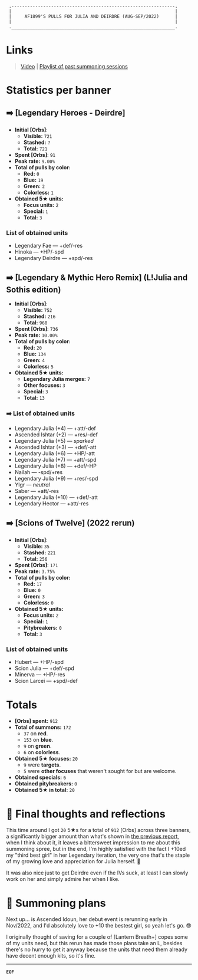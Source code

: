 ```
 .--------------------------------------------------------------.
 |                                                              |
 |     AF1899'S PULLS FOR JULIA AND DEIRDRE (AUG-SEP/2022)      |
 |                                                              |
 .______________________________________________________________.
```

# Links

> [Video](#) | [Playlist of past summoning sessions](https://www.youtube.com/playlist?list=PLZoV5ZTFJImxV0LcfE9HpdGDdDc3q0jxI)

# Statistics per banner

## :arrow_right: [Legendary Heroes - Deirdre]

* **Initial [Orbs]**:
  * **Visible:** `721`
  * **Stashed:** `?`
  * **Total:** `721`
* **Spent [Orbs]**: `91`
* **Peak rate:** `9.00%`
* **Total of pulls by color:**
  * **Red:** `0`
  * **Blue:** `19`
  * **Green:** `2`
  * **Colorless:** `1`
* **Obtained 5★ units:**
  * **Focus units:** `2`
  * **Special:** `1`
  * **Total:** `3`

### List of obtained units

* Legendary Fae &mdash; +def/-res
* Hinoka &mdash; +HP/-spd
* Legendary Deirdre &mdash; +spd/-res

## :arrow_right: [Legendary & Mythic Hero Remix] (L!Julia and Sothis edition)

* **Initial [Orbs]**:
  * **Visible:** `752`
  * **Stashed:** `216`
  * **Total:** `968`
* **Spent [Orbs]**: `736`
* **Peak rate:** `10.00%`
* **Total of pulls by color:**
  * **Red:** `20`
  * **Blue:** `134`
  * **Green:** `4`
  * **Colorless:** `5`
* **Obtained 5★ units:**
  * **Legendary Julia merges:** `7`
  * **Other focuses:** `3`
  * **Special:** `3`
  * **Total:** `13`

### :arrow_right: List of obtained units

* Legendary Julia (+4) &mdash; +att/-def
* Ascended Ishtar (+2) &mdash; +res/-def
* Legendary Julia (+5) &mdash; *sparked*
* Ascended Ishtar (+3) &mdash; +def/-att
* Legendary Julia (+6) &mdash; +HP/-att
* Legendary Julia (+7) &mdash; +att/-spd
* Legendary Julia (+8) &mdash; +def/-HP
* Nailah &mdash; -spd/+res
* Legendary Julia (+9) &mdash; +res/-spd
* Ylgr &mdash; *neutral*
* Saber &mdash; +att/-res
* Legendary Julia (+10) &mdash; +def/-att
* Legendary Hector &mdash; +att/-res

## :arrow_right: [Scions of Twelve] (2022 rerun)

* **Initial [Orbs]**:
  * **Visible:** `35`
  * **Stashed:** `221`
  * **Total:** `256`
* **Spent [Orbs]**: `171`
* **Peak rate:** `3.75%`
* **Total of pulls by color:**
  * **Red:** `17`
  * **Blue:** `0`
  * **Green:** `3`
  * **Colorless:** `0`
* **Obtained 5★ units:**
  * **Focus units:** `2`
  * **Special:** `1`
  * **Pitybreakers:** `0`
  * **Total:** `3`

### List of obtained units

* Hubert &mdash; +HP/-spd
* Scion Julia &mdash; +def/-spd
* Minerva &mdash; +HP/-res
* Scion Larcei &mdash; +spd/-def

# Totals
* **[Orbs] spent:** `912`
* **Total of summons:** `172`
  * `37` on **red**.
  * `153` on **blue**.
  * `9` on **green**.
  * `6` on **colorless**.
* **Obtained 5★ focuses:** `20`
  * `9` were **targets**.
  * `5` were **other focuses** that weren't sought for but are welcome.
* **Obtained specials:** `6`
* **Obtained pitybreakers:** `0`
* **Obtained 5★ in total:** `20`

# :thinking: Final thoughts and reflections

This time around I got `20` 5★s for a total of `912` [Orbs] across three banners, a significantly bigger amount than what's shown in [the previous report](2022.Mar-Apr.md), when I think about it, it leaves a bittersweet impression to me about this summoning spree, but in the end, I'm highly satisfied with the fact I +10ed my "third best girl" in her Legendary iteration, the very one that's the staple of my growing love and appreciation for Julia herself. :purple_heart:

It was also nice just to get Deirdre even if the IVs suck, at least I can slowly work on her and simply admire her when I like.

# :gun: Summoning plans

Next up... is Ascended Idoun, her debut event is rerunning early in Nov/2022, and I'd absolutely love to +10 the bestest girl, so yeah let's go. :sunglasses:

I originally thought of saving for a couple of [Lantern Breath+] copes some of my units need, but this rerun has made those plans take an L, besides there's no hurry to get it anyway because the units that need them already have decent enough kits, so it's fine.

---

**`EOF`**
